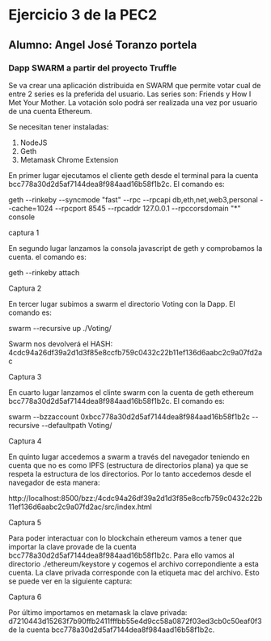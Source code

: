 # Ejercicio 3 de la PEC2
## Alumno: Angel José Toranzo portela
### Dapp SWARM a partir del proyecto Truffle

Se va crear una aplicación distribuida en SWARM que permite votar cual de entre 2 series es la preferida del usuario. Las series son: Friends y How I Met Your Mother. La votación solo podrá ser realizada una vez por usuario de una cuenta Ethereum.

Se necesitan tener instaladas:

1. NodeJS
2. Geth
3. Metamask Chrome Extension

En primer lugar ejecutamos el cliente geth desde el terminal para la cuenta bcc778a30d2d5af7144dea8f984aad16b58f1b2c. El comando es:

geth --rinkeby --syncmode "fast" --rpc --rpcapi db,eth,net,web3,personal --cache=1024 --rpcport 8545 --rpcaddr 127.0.0.1 --rpccorsdomain "*" console

captura 1

En segundo lugar lanzamos la consola javascript de geth y comprobamos la cuenta. el comando es:

geth --rinkeby attach

Captura 2

En tercer lugar subimos a swarm el directorio Voting con la Dapp. El comando es:

swarm --recursive up ./Voting/

Swarm nos devolverá el HASH: 4cdc94a26df39a2d1d3f85e8ccfb759c0432c22b11ef136d6aabc2c9a07fd2ac

Captura 3

En cuarto lugar lanzamos el clinte swarm con la cuenta de geth ethereum bcc778a30d2d5af7144dea8f984aad16b58f1b2c. El comando es:


swarm --bzzaccount 0xbcc778a30d2d5af7144dea8f984aad16b58f1b2c --recursive --defaultpath Voting/

Captura 4

En quinto lugar accedemos a swarm a través del navegador teniendo en cuenta que no es como IPFS (estructura de directorios plana) ya que se respeta la estructura de los directorios. Por lo tanto accedemos desde el navegador de esta manera:

http://localhost:8500/bzz:/4cdc94a26df39a2d1d3f85e8ccfb759c0432c22b11ef136d6aabc2c9a07fd2ac/src/index.html

Captura 5

Para poder interactuar con lo blockchain ethereum vamos a tener que importar la clave provade de la cuenta bcc778a30d2d5af7144dea8f984aad16b58f1b2c. Para ello vamos al directorio ./ethereum/keystore y cogemos el archivo correpondiente a esta cuenta. La clave  privada corresponde con la etiqueta mac del archivo. Esto se puede ver en la siguiente captura:

Captura 6

Por último importamos en metamask  la clave privada: d7210443d15263f7b90ffb2411fffbb55e4d9cc58a0872f03ed3cb0c50eaf0f3 de la cuenta bcc778a30d2d5af7144dea8f984aad16b58f1b2c.














 







